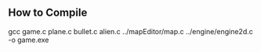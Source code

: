 ## How to Compile

gcc game.c plane.c bullet.c alien.c ../mapEditor/map.c ../engine/engine2d.c -o game.exe
